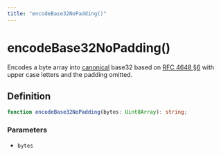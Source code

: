 ```yaml
---
title: "encodeBase32NoPadding()"
---
```


# encodeBase32NoPadding()

Encodes a byte array into [canonical](https://datatracker.ietf.org/doc/html/rfc4648#autoid-8) base32 based on [RFC 4648 §6](https://datatracker.ietf.org/doc/html/rfc4648#autoid-11) with upper case letters and the padding omitted.

## Definition

```ts
function encodeBase32NoPadding(bytes: Uint8Array): string;
```

### Parameters

- `bytes`
